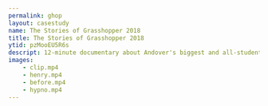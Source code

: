 ```yaml
---
permalink: ghop
layout: casestudy
name: The Stories of Grasshopper 2018
title: The Stories of Grasshopper 2018
ytid: pzMooEU5R6s
descript: 12-minute documentary about Andover's biggest and all-student-produced talent show.
images:
    - clip.mp4
    - henry.mp4
    - before.mp4
    - hypno.mp4
---
```


